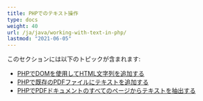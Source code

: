 ```yaml
---
title: PHPでのテキスト操作
type: docs
weight: 40
url: /ja/java/working-with-text-in-php/
lastmod: "2021-06-05"
---
```


このセクションには以下のトピックが含まれます:

- [PHPでDOMを使用してHTML文字列を追加する](/pdf/ja/java/add-html-string-using-dom-in-php/)
- [PHPで既存のPDFファイルにテキストを追加する](/pdf/ja/java/add-text-to-an-existing-pdf-file-in-php/)
- [PHPでPDFドキュメントのすべてのページからテキストを抽出する](/pdf/ja/java/extract-text-from-all-the-pages-of-a-pdf-document-in-php/)
